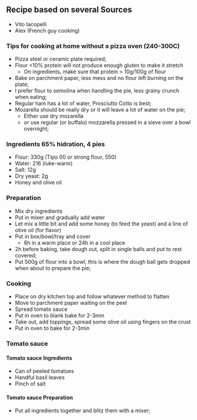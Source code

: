 ## Recipe based on several Sources

* Vito Iacopelli
* Alex (French guy cooking)

### Tips for cooking at home without a pizza oven (240-300C)

* Pizza steel or ceramic plate required;
* Flour <10% protein will not produce enough gluten to make it stretch
  * On ingredients, make sure that protein > 10g/100g of flour
* Bake on parchment paper, less mess and no flour left burning on the plate;
* I prefer flour to semolina when handling the pie, less grainy crunch when eating;
* Regular ham has a lot of water, Prosciutto Cotto is best;
* Mozarella should be really dry or it will leave a lot of water on the pie;
  * Either use dry mozarella
  * or use regular (or buffalo) mozzarella pressed in a sieve over a bowl overnight;

### Ingredients 65% hidration, 4 pies

* Flour: 330g (Tipo 00 or strong flour, 550)
* Water: 216 (luke-warm)
* Salt: 12g
* Dry yeast: 2g
* Honey and olive oil

### Preparation

* Mix dry ingredients
* Put in mixer and gradually add water
* Let mix a little bit and add some honey (to feed the yeast) and a line of olive oil (for flavor)
* Put in box/bowl/tray and cover
  * 8h in a warm place or 24h in a cool place
* 2h before baking, take dough out, split in single balls and put to rest covered; 
* Put 500g of flour into a bowl, this is where the dough ball gets dropped when about to prepare the pie;

### Cooking

* Place on dry kitchen top and follow whatever method to flatten
* Move to parchment paper waiting on the peel
* Spread tomato sauce
* Put in oven to blank bake for 2-3min
* Take out, add toppings, spread some olive oil using fingers on the crust
* Put in oven to bake for 2-3min

### Tomato sauce

#### Tomato sauce Ingredients
* Can of peeled tomatoes
* Handful basil leaves
* Pinch of salt

#### Tomato sauce Preparation

* Put all ingredients together and blitz them with a mixer;
